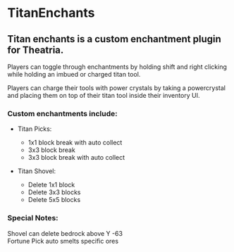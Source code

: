 # **TitanEnchants**

## Titan enchants is a custom enchantment plugin for Theatria.

Players can toggle through enchantments by holding shift and right clicking while holding an imbued or charged titan tool.

Players can charge their tools with power crystals by taking a powercrystal and placing them on top of their titan tool inside their inventory UI.

### Custom enchantments include:
 

 - Titan Picks:
    - 1x1 block break with auto collect
    - 3x3 block break
    - 3x3 block break with auto collect


 - Titan Shovel:
    - Delete 1x1 block
    - Delete 3x3 blocks
    - Delete 5x5 blocks

 ### Special Notes:  
 Shovel can delete bedrock above Y -63  
 Fortune Pick auto smelts specific ores
